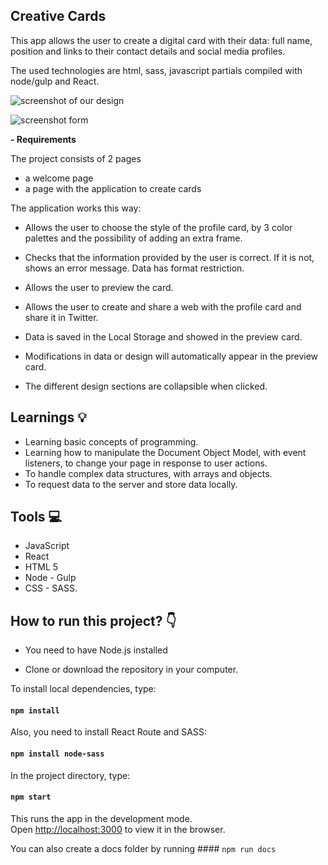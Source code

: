 ## Creative Cards


This app allows the user to create a digital card with their data: full name, position and links to their contact details and social media profiles.

The used technologies are html, sass, javascript partials compiled with node/gulp and React.


![screenshot of our design ]()

![screenshot form ]()

**- Requirements**

The project consists of 2 pages

- a welcome page
- a page with the application to create cards

The application works this way:

- Allows the user to choose the style of the profile card, by 3 color palettes and the possibility of adding an extra frame.

- Checks that the information provided by the user is correct. If it is not, shows an error message. Data has format restriction.

- Allows the user to preview the card.

- Allows the user to create and share a web with the profile card and share it in Twitter.

- Data is saved in the Local Storage and showed in the preview card.

- Modifications in data or design will automatically appear in the preview card.

- The different design sections are collapsible when clicked.

## Learnings 💡

- Learning basic concepts of programming.
- Learning how to manipulate the Document Object Model, with event listeners, to change your page in response to user actions.
- To handle complex data structures, with arrays and objects.
- To request data to the server and store data locally.

## Tools 💻

- JavaScript
- React
- HTML 5
- Node - Gulp
- CSS - SASS.

## How to run this project? :point_down:

- You need to have Node.js installed

- Clone or download the repository in your computer.

To install local dependencies, type:

#### `npm install`

Also, you need to install React Route and SASS:

#### `npm install node-sass`

In the project directory, type:

#### `npm start`

This runs the app in the development mode.<br />
Open [http://localhost:3000](http://localhost:3000) to view it in the browser.

You can also create a docs folder by running #### `npm run docs`

